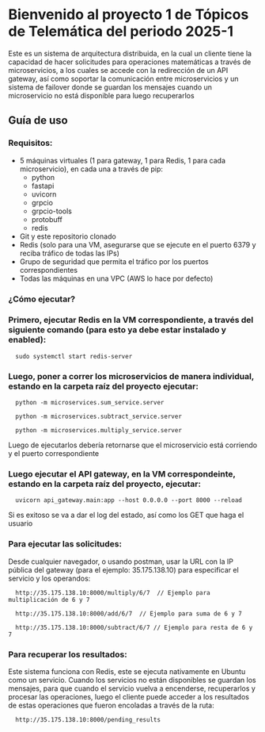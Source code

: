 # Bienvenido al proyecto 1 de Tópicos de Telemática del periodo 2025-1

Este es un sistema de arquitectura distribuida, en la cual un cliente tiene la capacidad de hacer solicitudes para operaciones matemáticas a través de microservicios, a los cuales se accede con la redirección de un API gateway, así como soportar la comunicación entre microservicios y un sistema de failover donde se guardan los mensajes cuando un microservicio no está disponible para luego recuperarlos

## Guía de uso

### Requisitos: 
 * 5 máquinas virtuales (1 para gateway, 1 para Redis, 1 para cada microservicio), en cada una a través de pip:
   * python
   * fastapi
   * uvicorn
   * grpcio
   * grpcio-tools
   * protobuff
   * redis
 * Git y este repositorio clonado
 * Redis (solo para una VM, asegurarse que se ejecute en el puerto 6379 y reciba tráfico de todas las IPs)
 * Grupo de seguridad que permita el tráfico por los puertos correspondientes
 * Todas las máquinas en una VPC (AWS lo hace por defecto)

### ¿Cómo ejecutar?

### Primero, ejecutar Redis en la VM correspondiente, a través del siguiente comando (para esto ya debe estar instalado y enabled):

```console
  sudo systemctl start redis-server
```

### Luego, poner a correr los microservicios de manera individual, estando en la carpeta raíz del proyecto ejecutar:

```console
  python -m microservices.sum_service.server
  
  python -m microservices.subtract_service.server
  
  python -m microservices.multiply_service.server
```

Luego de ejecutarlos debería retornarse que el microservicio está corriendo y el puerto correspondiente

### Luego ejecutar el API gateway, en la VM correspondeinte, estando en la carpeta raíz del proyecto, ejecutar:

```console
  uvicorn api_gateway.main:app --host 0.0.0.0 --port 8000 --reload
```

Si es exitoso se va a dar el log del estado, así como los GET que haga el usuario

### Para ejecutar las solicitudes:

Desde cualquier navegador, o usando postman, usar la URL con la IP pública del gateway (para el ejemplo: 35.175.138.10) para especificar el servicio y los operandos:

```console
  http://35.175.138.10:8000/multiply/6/7  // Ejemplo para multiplicación de 6 y 7

  http://35.175.138.10:8000/add/6/7  // Ejemplo para suma de 6 y 7

  http://35.175.138.10:8000/subtract/6/7 // Ejemplo para resta de 6 y 7
```

### Para recuperar los resultados:

Este sistema funciona con Redis, este se ejecuta nativamente en Ubuntu como un servicio. Cuando los servicios no están disponibles se guardan los mensajes, para que cuando el servicio vuelva a encenderse, recuperarlos y procesar las operaciones, luego el cliente puede acceder a los resultados de estas operaciones que fueron encoladas a través de la ruta:

```console
  http://35.175.138.10:8000/pending_results
```

